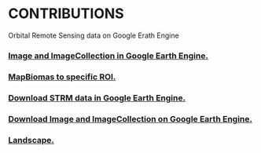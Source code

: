 # CONTRIBUTIONS
Orbital Remote Sensing data on Google Erath Engine

### <a href="https://code.earthengine.google.com/48c4b0da8ec46766b1010e78d1c0b399"> Image and ImageCollection in Google Earth Engine.
### <a href="https://code.earthengine.google.com/6162bf59c3e4591e359e9da2d5304996"> MapBiomas to specific ROI.
### <a href="https://code.earthengine.google.com/f6480a4c8b9eff163e283e8553f3e42c"> Download STRM data in Google Earth Engine.
### <a href="https://code.earthengine.google.com/fe97379dbff3171d56ca51712cf137ee"> Download Image and ImageCollection on Google Earth Engine.
### <a href="https://github.com/IzaiasdeSouzaSilvagithub/CONTRIBUTIONS/blob/main/Landscape.html"> Landscape.



